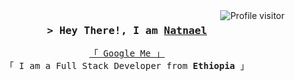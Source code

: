 
<a href="https://komarev.com/ghpvc/?username=natnael772">
  <img align="right" src="https://komarev.com/ghpvc/?username=natnael772&label=Visitors&color=0e75b6&style=flat" alt="Profile visitor" />
</a>

 

<!-- Intro  -->
<h3 align="center">
        <samp>&gt; Hey There!, I am
                <b><a target="_blank" href="https://natnaeldev.vercel.app/">Natnael</a></b>
        </samp>
</h3>


<p align="center"> 
  <samp>
    <a href="https://www.google.com/search?q=Natnael+Deyas">「 Google Me 」</a>
    <br>
    「 I am a Full Stack Developer from <b>Ethiopia</b> 」
    <br>
    <br>
  </samp>
</p>
<br/>
